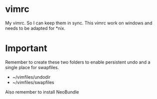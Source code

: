 vimrc
=====

My vimrc. So I can keep them in sync. This vimrc work on windows and needs to be adapted for *nix.

Important
=====

Remember to create these two folders to enable persistent undo and a single place for swapfiles.

 * ~/vimfiles/undodir
 * ~/vimfiles/swapfiles

Also remember to install NeoBundle
